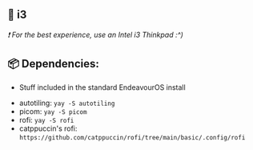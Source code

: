 ## 🐧 i3

_❗ For the best experience, use an Intel i3 Thinkpad :^)_

## 📦 Dependencies:

- Stuff included in the standard EndeavourOS install
<!-- - Polybar: `yay -S polybar` -->
- autotiling: `yay -S autotiling`
- picom: `yay -S picom`
- rofi: `yay -S rofi`
- catppuccin's rofi: `https://github.com/catppuccin/rofi/tree/main/basic/.config/rofi`
